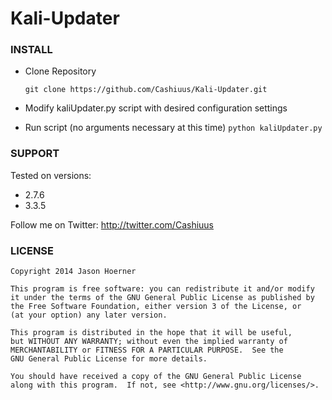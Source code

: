 # Kali-Updater


### INSTALL

- Clone Repository

	```
	git clone https://github.com/Cashiuus/Kali-Updater.git
	```

- Modify kaliUpdater.py script with desired configuration settings

- Run script (no arguments necessary at this time)
	```python kaliUpdater.py```

### SUPPORT

Tested on versions:
- 2.7.6
- 3.3.5


Follow me on Twitter: http://twitter.com/Cashiuus


### LICENSE

    Copyright 2014 Jason Hoerner

    This program is free software: you can redistribute it and/or modify
    it under the terms of the GNU General Public License as published by
    the Free Software Foundation, either version 3 of the License, or
    (at your option) any later version.

    This program is distributed in the hope that it will be useful,
    but WITHOUT ANY WARRANTY; without even the implied warranty of
    MERCHANTABILITY or FITNESS FOR A PARTICULAR PURPOSE.  See the
    GNU General Public License for more details.

    You should have received a copy of the GNU General Public License
    along with this program.  If not, see <http://www.gnu.org/licenses/>.

